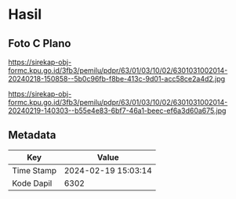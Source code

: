 # Hasil

## Foto C Plano

https://sirekap-obj-formc.kpu.go.id/3fb3/pemilu/pdpr/63/01/03/10/02/6301031002014-20240218-150858--5b0c96fb-f8be-413c-9d01-acc58ce2a4d2.jpg

https://sirekap-obj-formc.kpu.go.id/3fb3/pemilu/pdpr/63/01/03/10/02/6301031002014-20240219-140303--b55e4e83-6bf7-46a1-beec-ef6a3d60a675.jpg


## Metadata

| Key        | Value               |
| ---------- | ------------------- |
| Time Stamp | 2024-02-19 15:03:14 |
| Kode Dapil | 6302                |




